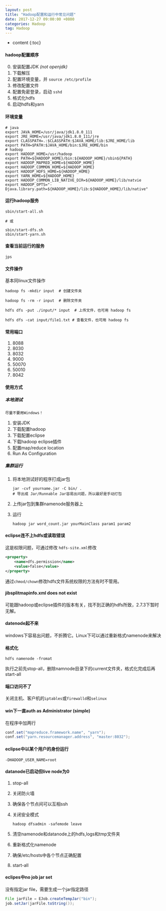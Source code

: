 ```yaml
---
layout: post
title: "Hadoop配置和运行中常见问题"
date: 2017-12-27 09:00:00 +0800 
categories: Hadoop
tag: Hadoop
---
```

* content
{:toc}

#### hadoop配置顺序

0. 安装配置JDK  *(not openjdk)*
1. 下载解压
2. 配置环境变量，并 ```source /etc/profile```
3. 修改配置文件
4. 配置免密登录，启动 ```sshd```
4. 格式化hdfs
5. 启动hdfs和yarn


#### 环境变量

```shell
# java
export JAVA_HOME=/usr/java/jdk1.8.0_111
export JRE_HOME=/usr/java/jdk1.8.0_111/jre
export CLASSPATH=.:$CLASSPATH:$JAVA_HOME/lib:$JRE_HOME/lib
export PATH=$PATH:$JAVA_HOME/bin:$JRE_HOME/bin
# hadoop
export HADOOP_HOME=/usr/hadoop  
export PATH=${HADOOP_HOME}/bin:${HADOOP_HOME}/sbin${PATH}  
export HADOOP_MAPRED_HOME=${HADOOP_HOME}  
export HADOOP_COMMON_HOME=${HADOOP_HOME}  
export HADOOP_HDFS_HOME=${HADOOP_HOME}  
export YARN_HOME=${HADOOP_HOME}  
export HADOOP_COMMON_LIB_NATIVE_DIR=${HADOOP_HOME}/lib/natvie    
export HADOOP_OPTS="-Djava.library.path=${HADOOP_HOME}/lib:${HADOOP_HOME}/lib/native" 

```

<!-- more -->

#### 运行hadoop服务

```shell
sbin/start-all.sh

# 或

sbin/start-dfs.sh
sbin/start-yarn.sh
```

#### 查看当前运行的服务

```shell
jps
```

#### 文件操作
基本同linux文件操作

```shell
hadoop fs -mkdir input  # 创建文件夹

hadoop fs -rm -r input  # 删除文件夹

hdfs dfs -put ./input/* input  # 上传文件，也可用 hadoop fs

hdfs dfs -cat input/file1.txt # 查看文件，也可用 hadoop fs
```

#### 常用端口

1. 8088
2. 8030
3. 8032
4. 9000
5. 50070
6. 50010
7. 8042

#### 使用方式

##### 本地测试

```
尽量不要用Windows！
```

1. 安装JDK
2. 下载配置hadoop
3. 下载配置eclipse
4. 下载hadoop eclipse插件
5. 配置map/reduce location
6. Run As Configuration

##### 集群运行

1. 将本地测试好的程序打成jar包

    ```shell
    jar -cvf yourname.jar -C bin/ . 
    # 导出成 Jar/Runnable Jar容易出问题，所以最好是手动打包
    ```

2. 上传jar包到集群namenode服务器上

3. 运行 

    ```shell
    hadoop jar word_count.jar yourMainClass param1 param2
    ```

#### eclipse连不上hdfs或读取错误

这是权限问题，可通过修改 ```hdfs-site.xml```修改

```xml
<property>
    <name>dfs.permission</name>
    <value>false</value>
</property>
```

通过```chmod/chown```修改hdfs文件系统权限的方法有时不管用。


#### jibsplitmapinfo.xml does not exist


可能跟hadoop或eclipse插件的版本有关，找不到正确的hdfs所致，2.7.3下暂时无解。


#### datenode起不来
windows下容易出问题，不折腾它。Linux下可以通过重新格式namenode来解决

#### 格式化

```shell
hdfs namenode -fromat
```

执行之前先stop-all，删除namnode目录下的current文件夹，格式化完成后再start-all


#### 端口访问不了

关闭主机、客户机的```iptables```或```firewalld```和```selinux```


#### win下一直auth as Administrator (simple)

在程序中加两行
```java
conf.set("mapreduce.framework.name", "yarn");
conf.set("yarn.resourcemanager.address", "master:8032");
```

#### eclipse中以某个用户的身份运行
```shell
-DHADOOP_USER_NAME=root
```

#### datanode已启动但live node为0

1. stop-all

2. 关闭防火墙

3. 确保各个节点间可以互相ssh

4. 关闭安全模式
    ```shell
    hadoop dfsadmin -safemode leave
    ```

5. 清空namenode和datanode上的hdfs,logs和tmp文件夹

6. 重新格式化namenode

7. 确保/etc/hosts中各个节点正确配置

8. start-all

#### eclipes中no job jar set
没有指定jar file，需要生成一个jar指定路径
```java
File jarFile = EJob.createTempJar("bin");
job.setJar(jarFile.toString());
```

